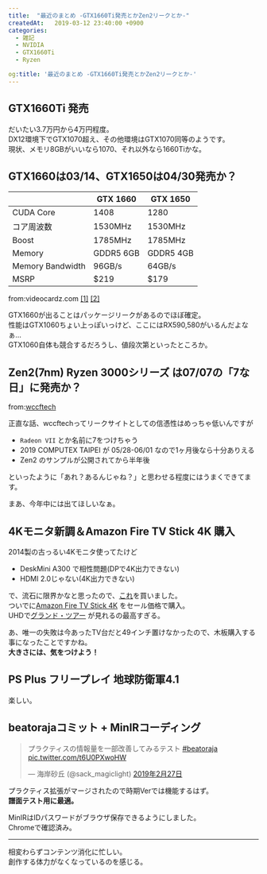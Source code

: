 ```yaml
---
title:  "最近のまとめ -GTX1660Ti発売とかZen2リークとか-"
createdAt:   2019-03-12 23:40:00 +0900
categories: 
  - 雑記
  - NVIDIA
  - GTX1660Ti
  - Ryzen

og:title: '最近のまとめ -GTX1660Ti発売とかZen2リークとか-'
---
```


## GTX1660Ti 発売
だいたい3.7万円から4万円程度。  
DX12環境下でGTX1070超え、その他環境はGTX1070同等のようです。  
現状、メモリ8GBがいいなら1070、それ以外なら1660Tiかな。

## GTX1660は03/14、GTX1650は04/30発売か？

|                  | GTX 1660    | GTX 1650        |
|------------------|-------------|-----------------|
| CUDA Core        | 1408        | 1280            |
| コア周波数        | 1530MHz     | 1530MHz         |
| Boost            | 1785MHz     | 1785MHz         |
| Memory           | GDDR5 6GB   | GDDR5 4GB       |
| Memory Bandwidth | 96GB/s      | 64GB/s          |
| MSRP             | $219        | $179            |

from:videocardz.com [[1]](https://videocardz.com/newz/msi-geforce-gtx-1660-pictured-features-1408-cuda-cores-gddr5-confirmed) [[2]](https://videocardz.com/80188/nvidia-geforce-gtx-1660-to-launch-on-march-15th-gtx-1650-on-april-30th)

GTX1660が出ることはパッケージリークがあるのでほぼ確定。  
性能はGTX1060ちょい上っぽいっけど、ここにはRX590,580がいるんだよなぁ…  
GTX1060自体も競合するだろうし、値段次第といったところか。

## Zen2(7nm) Ryzen 3000シリーズ は07/07の「7な日」に発売か？

from:[wccftech](https://wccftech.com/amd-ryzen-3000-cpus-x570-motherboards-and-radeon-navi-gpus-7nm-launch-rumor/)

正直な話、wccftechってリークサイトとしての信憑性はめっちゃ低いんですが

* `Radeon VII` とか名前に7をつけちゃう
* 2019 COMPUTEX TAIPEI が 05/28-06/01 なので1ヶ月後なら十分ありえる
* Zen2 のサンプルが公開されてから半年後

といったように「あれ？あるんじゃね？」と思わせる程度にはうまくできてます。

まあ、今年中には出てほしいなぁ。

## 4Kモニタ新調＆Amazon Fire TV Stick 4K 購入

2014製の古っるい4Kモニタ使ってたけど

* DeskMini A300 で相性問題(DPで4K出力できない)
* HDMI 2.0じゃない(4K出力できない)

で、流石に限界かなと思ったので、[これ](https://www.iodata.jp/product/lcd/wide/ex-ld4k491db/)を買いました。  
ついでに[Amazon Fire TV Stick 4K](https://www.amazon.co.jp/dp/B079QRQTCR) をセール価格で購入。  
UHDで[グランド・ツアー](https://www.amazon.co.jp/dp/B07M7QQJGM) が見れるの最高すぎる。

あ、唯一の失敗は今あったTV台だと49インチ置けなかったので、木板購入する事になったことですかね。  
**大きさには、気をつけよう！**

## PS Plus フリープレイ 地球防衛軍4.1

楽しい。

## beatorajaコミット + MinIRコーディング

<blockquote class="twitter-tweet" data-lang="ja"><p lang="ja" dir="ltr">プラクティスの情報量を一部改善してみるテスト <a href="https://twitter.com/hashtag/beatoraja?src=hash&amp;ref_src=twsrc%5Etfw">#beatoraja</a> <a href="https://t.co/t6U0PXwoHW">pic.twitter.com/t6U0PXwoHW</a></p>&mdash; 海岸砂丘 (@sack_magiclight) <a href="https://twitter.com/sack_magiclight/status/1100765032818696193?ref_src=twsrc%5Etfw">2019年2月27日</a></blockquote>

プラクティス拡張がマージされたので時期Verでは機能するはず。    
**譜面テスト用に最適。**

MinIRはIDパスワードがブラウザ保存できるようにしました。  
Chromeで確認済み。

***

相変わらずコンテンツ消化に忙しい。  
創作する体力がなくなっているのを感じる。